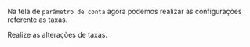 Na tela de `parâmetro de conta` agora podemos realizar as configurações referente as taxas.

<!-- ![](02-fees.png) -->

Realize as alterações de taxas.

